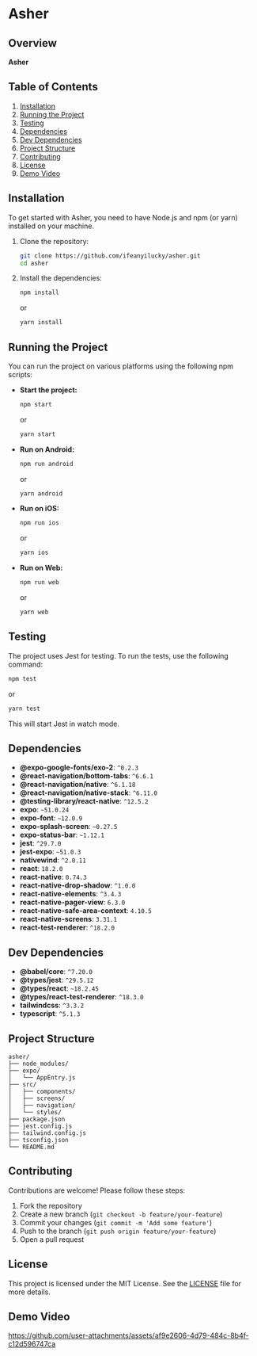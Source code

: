 # Asher

## Overview

**Asher**

## Table of Contents

1. [Installation](#installation)
2. [Running the Project](#running-the-project)
3. [Testing](#testing)
4. [Dependencies](#dependencies)
5. [Dev Dependencies](#dev-dependencies)
6. [Project Structure](#project-structure)
7. [Contributing](#contributing)
8. [License](#license)
9. [Demo Video](#demo-video)

## Installation

To get started with Asher, you need to have Node.js and npm (or yarn) installed on your machine. 

1. Clone the repository:
   ```sh
   git clone https://github.com/ifeanyilucky/asher.git
   cd asher
   ```

2. Install the dependencies:
   ```sh
   npm install
   ```
   or
   ```sh
   yarn install
   ```

## Running the Project

You can run the project on various platforms using the following npm scripts:

- **Start the project:**
  ```sh
  npm start
  ```
  or
  ```sh
  yarn start
  ```

- **Run on Android:**
  ```sh
  npm run android
  ```
  or
  ```sh
  yarn android
  ```

- **Run on iOS:**
  ```sh
  npm run ios
  ```
  or
  ```sh
  yarn ios
  ```

- **Run on Web:**
  ```sh
  npm run web
  ```
  or
  ```sh
  yarn web
  ```

## Testing

The project uses Jest for testing. To run the tests, use the following command:

```sh
npm test
```
or
```sh
yarn test
```

This will start Jest in watch mode.

## Dependencies

- **@expo-google-fonts/exo-2**: `^0.2.3`
- **@react-navigation/bottom-tabs**: `^6.6.1`
- **@react-navigation/native**: `^6.1.18`
- **@react-navigation/native-stack**: `^6.11.0`
- **@testing-library/react-native**: `^12.5.2`
- **expo**: `~51.0.24`
- **expo-font**: `~12.0.9`
- **expo-splash-screen**: `~0.27.5`
- **expo-status-bar**: `~1.12.1`
- **jest**: `^29.7.0`
- **jest-expo**: `~51.0.3`
- **nativewind**: `^2.0.11`
- **react**: `18.2.0`
- **react-native**: `0.74.3`
- **react-native-drop-shadow**: `^1.0.0`
- **react-native-elements**: `^3.4.3`
- **react-native-pager-view**: `6.3.0`
- **react-native-safe-area-context**: `4.10.5`
- **react-native-screens**: `3.31.1`
- **react-test-renderer**: `^18.2.0`

## Dev Dependencies

- **@babel/core**: `^7.20.0`
- **@types/jest**: `^29.5.12`
- **@types/react**: `~18.2.45`
- **@types/react-test-renderer**: `^18.3.0`
- **tailwindcss**: `^3.3.2`
- **typescript**: `^5.1.3`

## Project Structure

```plaintext
asher/
├── node_modules/
├── expo/
│   └── AppEntry.js
├── src/
│   ├── components/
│   ├── screens/
│   ├── navigation/
│   └── styles/
├── package.json
├── jest.config.js
├── tailwind.config.js
├── tsconfig.json
└── README.md
```

## Contributing

Contributions are welcome! Please follow these steps:

1. Fork the repository
2. Create a new branch (`git checkout -b feature/your-feature`)
3. Commit your changes (`git commit -m 'Add some feature'`)
4. Push to the branch (`git push origin feature/your-feature`)
5. Open a pull request

## License

This project is licensed under the MIT License. See the [LICENSE](LICENSE) file for more details.

## Demo Video


https://github.com/user-attachments/assets/af9e2606-4d79-484c-8b4f-c12d596747ca

